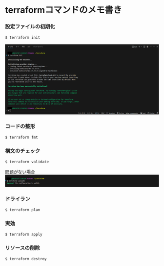 # terraformコマンドのメモ書き
### 設定ファイルの初期化
```sh
$ terraform init
```
![terraform init](./images/terraform_init.png)
### コードの整形
```sh
$ terraform fmt
```
### 構文のチェック
```sh
$ terraform validate
```
問題がない場合  
![terraform validate success](./images/terraform_validate_success.png)
### ドライラン
```sh
$ terraform plan
```
### 実効
```sh
$ terraform apply
```
### リソースの削除
```sh
$ terraform destroy
```
